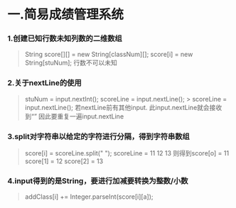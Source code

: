 # 一.简易成绩管理系统
### 1.创建已知行数未知列数的二维数组
  > String score[][] = new String[classNum][];
  > score[i] = new String[stuNum];
行数不可以未知
### 2.关于nextLine的使用
  > stuNum = input.nextInt();
  > scoreLine = input.nextLine();
	> scoreLine = input.nextLine();
  若nextLine前有其他input.
  此input.nextLine就会接收到“”
  因此要重复一遍input.nextLine
### 3.split对字符串以给定的字符进行分隔，得到字符串数组
  > score[i] = scoreLine.split(" ");
  scoreLine = 11 12 13
  则得到score[o] = 11
        score[1] = 12
        score[2] = 13
### 4.input得到的是String，要进行加减要转换为整数/小数
  > addClass[i] += Integer.parseInt(score[i][a]);
